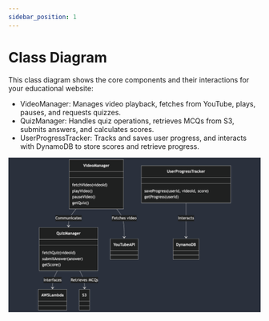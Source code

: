 ```yaml
---
sidebar_position: 1
---
```

# Class Diagram
This class diagram shows the core components and their interactions for your educational website:
- VideoManager: Manages video playback, fetches from YouTube, plays, pauses, and requests quizzes.
- QuizManager: Handles quiz operations, retrieves MCQs from S3, submits answers, and calculates scores.
- UserProgressTracker: Tracks and saves user progress, and interacts with DynamoDB to store scores and retrieve progress.

<div align="center">

![ClassDiagram](/img/ClassDiagram.png)

</div>





